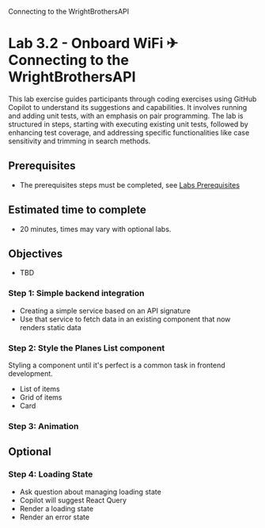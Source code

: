 Connecting to the WrightBrothersAPI

# Lab 3.2 - Onboard WiFi ✈ Connecting to the WrightBrothersAPI
This lab exercise guides participants through coding exercises using GitHub Copilot to understand its suggestions and capabilities. It involves running and adding unit tests, with an emphasis on pair programming. The lab is structured in steps, starting with executing existing unit tests, followed by enhancing test coverage, and addressing specific functionalities like case sensitivity and trimming in search methods.

## Prerequisites
- The prerequisites steps must be completed, see [Labs Prerequisites](./Labs/Lab%201.1%20-%20Pre-Flight%20Checklist)

## Estimated time to complete
- 20 minutes, times may vary with optional labs.

## Objectives
- TBD

### Step 1: Simple backend integration

- Creating a simple service based on an API signature
- Use that service to fetch data in an existing component that now renders static data

### Step 2: Style the Planes List component

Styling a component until it's perfect is a common task in frontend development.

- List of items
- Grid of items
- Card

### Step 3: Animation

## Optional

### Step 4: Loading State

- Ask question about managing loading state
- Copilot will suggest React Query
- Render a loading state
- Render an error state